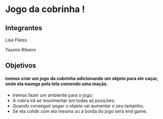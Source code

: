 # Jogo da cobrinha !

## Integrantes

Lise Fliess

Yasmin Ribeiro

## Objetivos
#### iremos criar um jogo da cobrinha adicionando um objeto para ele caçar, onde ela navega pela tela comendo uma maçãs.

- Iremos fazer um ambiente para o jogo;
- A cobra irá se movimentar em todas as posições;
- Quando conseguir pegar o objeto vai aumentar o seu tamanho;
- Se ela colidir com ela mesma ou a borda do jogo será end game.